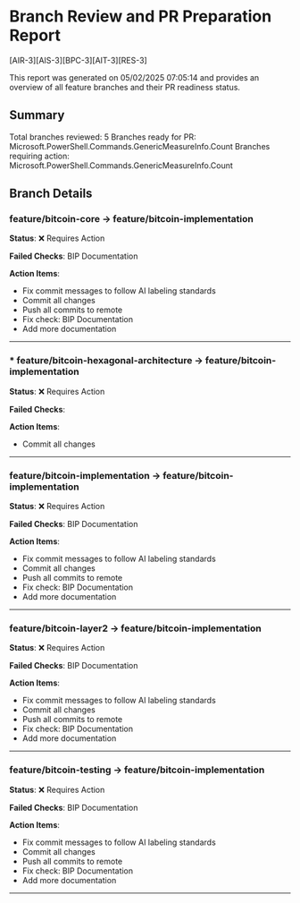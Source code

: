 # Branch Review and PR Preparation Report
[AIR-3][AIS-3][BPC-3][AIT-3][RES-3]

This report was generated on 05/02/2025 07:05:14 and provides an overview of all feature branches and their PR readiness status.

## Summary

Total branches reviewed: 5
Branches ready for PR: Microsoft.PowerShell.Commands.GenericMeasureInfo.Count
Branches requiring action: Microsoft.PowerShell.Commands.GenericMeasureInfo.Count

## Branch Details
### feature/bitcoin-core → feature/bitcoin-implementation

**Status**: ❌ Requires Action

**Failed Checks**: BIP Documentation

**Action Items**:
- Fix commit messages to follow AI labeling standards
- Commit all changes
- Push all commits to remote
- Fix check: BIP Documentation
- Add more documentation


---
### * feature/bitcoin-hexagonal-architecture → feature/bitcoin-implementation

**Status**: ❌ Requires Action

**Failed Checks**: 

**Action Items**:
- Commit all changes


---
### feature/bitcoin-implementation → feature/bitcoin-implementation

**Status**: ❌ Requires Action

**Failed Checks**: BIP Documentation

**Action Items**:
- Fix commit messages to follow AI labeling standards
- Commit all changes
- Push all commits to remote
- Fix check: BIP Documentation
- Add more documentation


---
### feature/bitcoin-layer2 → feature/bitcoin-implementation

**Status**: ❌ Requires Action

**Failed Checks**: BIP Documentation

**Action Items**:
- Fix commit messages to follow AI labeling standards
- Commit all changes
- Push all commits to remote
- Fix check: BIP Documentation
- Add more documentation


---
### feature/bitcoin-testing → feature/bitcoin-implementation

**Status**: ❌ Requires Action

**Failed Checks**: BIP Documentation

**Action Items**:
- Fix commit messages to follow AI labeling standards
- Commit all changes
- Push all commits to remote
- Fix check: BIP Documentation
- Add more documentation


---

